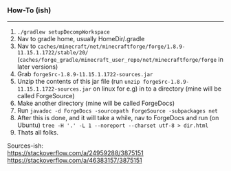### How-To (ish)  
---  
  

1. `./gradlew setupDecompWorkspace`  
2. Nav to gradle home, usually HomeDir/.gradle  
3. Nav to `caches/minecraft/net/minecraftforge/forge/1.8.9-11.15.1.1722/stable/20/` (`caches/forge_gradle/minecraft_user_repo/net/minecraftforge/forge` in later versions)  
4. Grab `forgeSrc-1.8.9-11.15.1.1722-sources.jar`  
5. Unzip the contents of this jar file (run `unzip forgeSrc-1.8.9-11.15.1.1722-sources.jar` on linux for e.g) in to a directory (mine will be called ForgeSource)  
6. Make another directory (mine will be called ForgeDocs)  
7. Run `javadoc -d ForgeDocs -sourcepath ForgeSource -subpackages net`  
8. After this is done, and it will take a while, nav to ForgeDocs and run (on Ubuntu) `tree -H '.' -L 1 --noreport --charset utf-8 > dir.html`  
9. Thats all folks.   


Sources-ish:    
https://stackoverflow.com/a/24959288/3875151    
https://stackoverflow.com/a/46383157/3875151  


